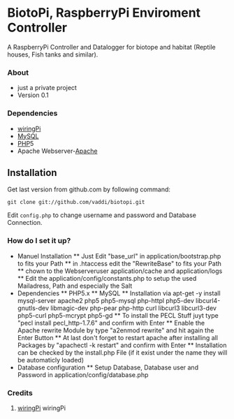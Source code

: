 # BiotoPi, RaspberryPi Enviroment Controller #

A RaspberryPi Controller and Datalogger for biotope and habitat (Reptile houses, Fish tanks and similar). 


### About ###

*  just a private project
*  Version 0.1


### Dependencies ###

*  [wiringPi][]
*  [MySQL][]
*  [PHP][]5
*  Apache Webserver-[Apache][]

## Installation ##

Get last version from github.com by following command:

    git clone git://github.com/vaddi/biotopi.git

Edit `config.php` to change username and password and Database Connection.


### How do I set it up? ###

* Manuel Installation
** Just Edit "base_url" in application/bootstrap.php to fits your Path
** in .htaccess edit the "RewriteBase" to fits your Path 
** chown to the Webserveruser application/cache and application/logs 
** Edit the application/config/constants.php to setup the used Mailadress, Path and especially the Salt
* Dependencies
** PHP5.x 
** MySQL
** Installation via apt-get -y install mysql-server apache2 php5 php5-mysql php-httpl php5-dev libcurl4-gnutls-dev libmagic-dev php-pear php-http curl libcurl3 libcurl3-dev php5-curl php5-mcrypt php5-gd 
** To install the PECL Stuff juyt type "pecl install pecl_http-1.7.6" and confirm with Enter
** Enable the Apache rewrite Module by type "a2enmod rewrite" and hit again the Enter Button 
** At last don't forget to restart apache after installing all Packages by "apachectl -k restart" and confirm with Enter 
** Installation can be checked by the install.php File (if it exist under the name they will be automaticly loaded)
* Database configuration
** Setup Database, Database user and Password in application/config/database.php


### Credits ###

1. [wiringPi][] wiringPi

[PHP]: (http://php.net/)
[MySQL]: (http://www.mysql.com/)
[Apache]: (http://httpd.apache.org/)
[wiringPi]: (http://wiringpi.org/)
[Bootstrap]: (http://getbootstrap.com/)


